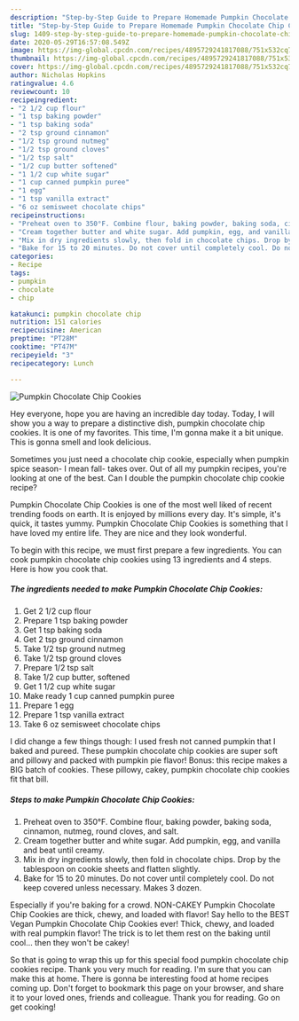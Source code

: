 ```yaml
---
description: "Step-by-Step Guide to Prepare Homemade Pumpkin Chocolate Chip Cookies"
title: "Step-by-Step Guide to Prepare Homemade Pumpkin Chocolate Chip Cookies"
slug: 1409-step-by-step-guide-to-prepare-homemade-pumpkin-chocolate-chip-cookies
date: 2020-05-29T16:57:08.549Z
image: https://img-global.cpcdn.com/recipes/4895729241817088/751x532cq70/pumpkin-chocolate-chip-cookies-recipe-main-photo.jpg
thumbnail: https://img-global.cpcdn.com/recipes/4895729241817088/751x532cq70/pumpkin-chocolate-chip-cookies-recipe-main-photo.jpg
cover: https://img-global.cpcdn.com/recipes/4895729241817088/751x532cq70/pumpkin-chocolate-chip-cookies-recipe-main-photo.jpg
author: Nicholas Hopkins
ratingvalue: 4.6
reviewcount: 10
recipeingredient:
- "2 1/2 cup flour"
- "1 tsp baking powder"
- "1 tsp baking soda"
- "2 tsp ground cinnamon"
- "1/2 tsp ground nutmeg"
- "1/2 tsp ground cloves"
- "1/2 tsp salt"
- "1/2 cup butter softened"
- "1 1/2 cup white sugar"
- "1 cup canned pumpkin puree"
- "1 egg"
- "1 tsp vanilla extract"
- "6 oz semisweet chocolate chips"
recipeinstructions:
- "Preheat oven to 350°F. Combine flour, baking powder, baking soda, cinnamon, nutmeg, round cloves, and salt."
- "Cream together butter and white sugar. Add pumpkin, egg, and vanilla and beat until creamy."
- "Mix in dry ingredients slowly, then fold in chocolate chips. Drop by the tablespoon on cookie sheets and flatten slightly."
- "Bake for 15 to 20 minutes. Do not cover until completely cool. Do not keep covered unless necessary. Makes 3 dozen."
categories:
- Recipe
tags:
- pumpkin
- chocolate
- chip

katakunci: pumpkin chocolate chip 
nutrition: 151 calories
recipecuisine: American
preptime: "PT28M"
cooktime: "PT47M"
recipeyield: "3"
recipecategory: Lunch

---
```



![Pumpkin Chocolate Chip Cookies](https://img-global.cpcdn.com/recipes/4895729241817088/751x532cq70/pumpkin-chocolate-chip-cookies-recipe-main-photo.jpg)

Hey everyone, hope you are having an incredible day today. Today, I will show you a way to prepare a distinctive dish, pumpkin chocolate chip cookies. It is one of my favorites. This time, I'm gonna make it a bit unique. This is gonna smell and look delicious.

Sometimes you just need a chocolate chip cookie, especially when pumpkin spice season- I mean fall- takes over. Out of all my pumpkin recipes, you&#39;re looking at one of the best. Can I double the pumpkin chocolate chip cookie recipe?

Pumpkin Chocolate Chip Cookies is one of the most well liked of recent trending foods on earth. It is enjoyed by millions every day. It's simple, it's quick, it tastes yummy. Pumpkin Chocolate Chip Cookies is something that I have loved my entire life. They are nice and they look wonderful.


To begin with this recipe, we must first prepare a few ingredients. You can cook pumpkin chocolate chip cookies using 13 ingredients and 4 steps. Here is how you cook that.

<!--inarticleads1-->

##### The ingredients needed to make Pumpkin Chocolate Chip Cookies:

1. Get 2 1/2 cup flour
1. Prepare 1 tsp baking powder
1. Get 1 tsp baking soda
1. Get 2 tsp ground cinnamon
1. Take 1/2 tsp ground nutmeg
1. Take 1/2 tsp ground cloves
1. Prepare 1/2 tsp salt
1. Take 1/2 cup butter, softened
1. Get 1 1/2 cup white sugar
1. Make ready 1 cup canned pumpkin puree
1. Prepare 1 egg
1. Prepare 1 tsp vanilla extract
1. Take 6 oz semisweet chocolate chips


I did change a few things though: I used fresh not canned pumpkin that I baked and pureed. These pumpkin chocolate chip cookies are super soft and pillowy and packed with pumpkin pie flavor! Bonus: this recipe makes a BIG batch of cookies. These pillowy, cakey, pumpkin chocolate chip cookies fit that bill. 

<!--inarticleads2-->

##### Steps to make Pumpkin Chocolate Chip Cookies:

1. Preheat oven to 350°F. Combine flour, baking powder, baking soda, cinnamon, nutmeg, round cloves, and salt.
1. Cream together butter and white sugar. Add pumpkin, egg, and vanilla and beat until creamy.
1. Mix in dry ingredients slowly, then fold in chocolate chips. Drop by the tablespoon on cookie sheets and flatten slightly.
1. Bake for 15 to 20 minutes. Do not cover until completely cool. Do not keep covered unless necessary. Makes 3 dozen.


Especially if you&#39;re baking for a crowd. NON-CAKEY Pumpkin Chocolate Chip Cookies are thick, chewy, and loaded with flavor! Say hello to the BEST Vegan Pumpkin Chocolate Chip Cookies ever! Thick, chewy, and loaded with real pumpkin flavor! The trick is to let them rest on the baking until cool… then they won&#39;t be cakey! 

So that is going to wrap this up for this special food pumpkin chocolate chip cookies recipe. Thank you very much for reading. I'm sure that you can make this at home. There is gonna be interesting food at home recipes coming up. Don't forget to bookmark this page on your browser, and share it to your loved ones, friends and colleague. Thank you for reading. Go on get cooking!
